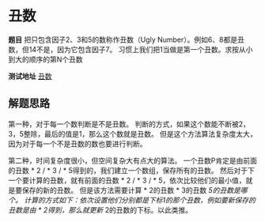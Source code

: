 # 丑数

**题目**
把只包含因子2、3和5的数称作丑数（Ugly Number）。例如6、8都是丑数，但14不是，因为它包含因子7。
习惯上我们把1当做是第一个丑数。求按从小到大的顺序的第N个丑数

**测试地址**
[丑数](https://www.nowcoder.com/practice/6aa9e04fc3794f68acf8778237ba065b?tpId=13&tqId=11186&tPage=2&rp=2&ru=%2Fta%2Fcoding-interviews&qru=%2Fta%2Fcoding-interviews%2Fquestion-ranking)

## 解题思路

第一种，对于每一个数判断是不是丑数。
判断的方式，如果这个数能不断被2，3，5整除，最后的值是1，那么这个数就是丑数。
但是这个方法算法复杂度太大，因为对于每一个不是丑数的数也要进行判断。

第二种，时间复杂度很小，但空间复杂大有点大的算法。
一个丑数P肯定是由前面的丑数 * 2 / * 3 / * 5得到的，我们建立一个数组，保存所有的丑数。
然后对于下一个要计算的丑数，就有前面的丑数 * 2 / * 3 / * 5，依次比较他们的最小值，就是要保存的新的丑数。
但是该方法需要计算 * 2的丑数 * 3的丑数 *5的丑数是哪个。
计算的方式如下：依次设置他们分别都是下标1的那个丑数，例如要新保存的丑数是由 * 2得到，那么就更新* 2的丑数的下标。以此类推。


